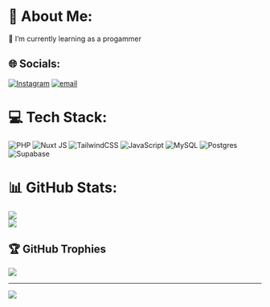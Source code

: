 # 💫 About Me:
🔭 I’m currently learning as a progammer


## 🌐 Socials:
[![Instagram](https://img.shields.io/badge/Instagram-%23E4405F.svg?logo=Instagram&logoColor=white)](https://instagram.com/https://www.instagram.com/achmadqt/) [![email](https://img.shields.io/badge/Email-D14836?logo=gmail&logoColor=white)](mailto:achmadhabibu@gmail.com) 

# 💻 Tech Stack:
![PHP](https://img.shields.io/badge/php-%23777BB4.svg?style=for-the-badge&logo=php&logoColor=white) ![Nuxt JS](https://img.shields.io/badge/Nuxt-002E3B?style=for-the-badge&logo=nuxt.js&logoColor=#00DC82) ![TailwindCSS](https://img.shields.io/badge/tailwindcss-%2338B2AC.svg?style=for-the-badge&logo=tailwind-css&logoColor=white) ![JavaScript](https://img.shields.io/badge/javascript-%23323330.svg?style=for-the-badge&logo=javascript&logoColor=%23F7DF1E) ![MySQL](https://img.shields.io/badge/mysql-4479A1.svg?style=for-the-badge&logo=mysql&logoColor=white) ![Postgres](https://img.shields.io/badge/postgres-%23316192.svg?style=for-the-badge&logo=postgresql&logoColor=white) ![Supabase](https://img.shields.io/badge/Supabase-3ECF8E?style=for-the-badge&logo=supabase&logoColor=white)
# 📊 GitHub Stats:
![](https://github-readme-stats.vercel.app/api?username=achmad-gg&theme=dark&hide_border=false&include_all_commits=false&count_private=false)<br/>
![](https://nirzak-streak-stats.vercel.app/?user=achmad-gg&theme=dark&hide_border=false)<br/>

## 🏆 GitHub Trophies
![](https://github-profile-trophy.vercel.app/?username=achmad-gg&theme=monokai&no-frame=false&no-bg=true&margin-w=4)

---
[![](https://visitcount.itsvg.in/api?id=achmad-gg&icon=0&color=0)](https://visitcount.itsvg.in)

<!-- Proudly created with GPRM ( https://gprm.itsvg.in ) -->
